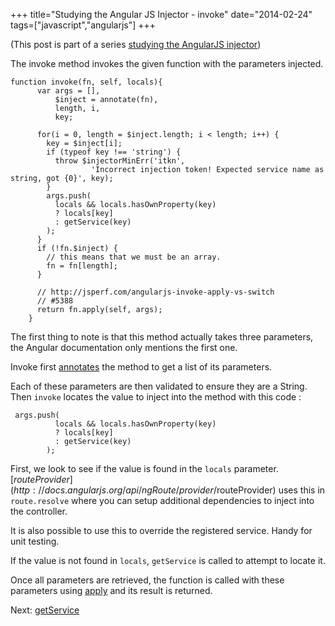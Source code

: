 +++
title="Studying the Angular JS Injector - invoke"
date="2014-02-24"
tags=["javascript","angularjs"]
+++

(This post is part of a series [studying the AngularJS injector](http://taoofcode.net/studying-the-angular-injector/))

The invoke method invokes the given function with the parameters injected.

```language-javascript
function invoke(fn, self, locals){
      var args = [],
          $inject = annotate(fn),
          length, i,
          key;

      for(i = 0, length = $inject.length; i < length; i++) {
        key = $inject[i];
        if (typeof key !== 'string') {
          throw $injectorMinErr('itkn',
                  'Incorrect injection token! Expected service name as string, got {0}', key);
        }
        args.push(
          locals && locals.hasOwnProperty(key)
          ? locals[key]
          : getService(key)
        );
      }
      if (!fn.$inject) {
        // this means that we must be an array.
        fn = fn[length];
      }

      // http://jsperf.com/angularjs-invoke-apply-vs-switch
      // #5388
      return fn.apply(self, args);
    }
```

The first thing to note is that this method actually takes three parameters, the Angular documentation only mentions the first one.

Invoke first [annotates](http://taoofcode.net/studying-the-angular-injector-annotate/) the method to get a list of its parameters.

Each of these parameters are then validated to ensure they are a String. Then `invoke` locates the value to inject into the method with this code :

```language-javascript
 args.push(
          locals && locals.hasOwnProperty(key)
          ? locals[key]
          : getService(key)
        );
```

First, we look to see if the value is found in the `locals` parameter. [$routeProvider](http://docs.angularjs.org/api/ngRoute/provider/$routeProvider) uses this in `route.resolve` where you can setup additional dependencies to inject into the controller.

It is also possible to use this to override the registered service. Handy for unit testing.

If the value is not found in `locals`, `getService` is called to attempt to locate it.

Once all parameters are retrieved, the function is called with these parameters using [apply](https://developer.mozilla.org/en-US/docs/Web/JavaScript/Reference/Global_Objects/Function/apply) and its result is returned.


Next: [getService](http://taoofcode.net/studying-the-angular-injector-getservice)

